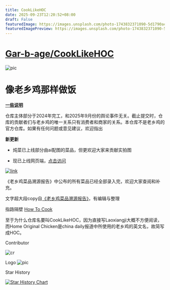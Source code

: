 ```yaml
---
title: CookLikeHOC
date: 2025-09-23T12:20:52+08:00
draft: False
featuredImage: https://images.unsplash.com/photo-1743832371090-5d1790acedf5?ixid=M3w0NjAwMjJ8MHwxfHJhbmRvbXx8fHx8fHx8fDE3NTg2MDEyNDN8&ixlib=rb-4.1.0
featuredImagePreview: https://images.unsplash.com/photo-1743832371090-5d1790acedf5?ixid=M3w0NjAwMjJ8MHwxfHJhbmRvbXx8fHx8fHx8fDE3NTg2MDEyNDN8&ixlib=rb-4.1.0
---
```


# [Gar-b-age/CookLikeHOC](https://github.com/Gar-b-age/CookLikeHOC)

![pic](/banner.png)

# 像老乡鸡那样做饭

[**一些说明**](https://github.com/Gar-b-age/CookLikeHOC/issues/26)

仓库主体部分于2024年完工，和2025年9月份的舆论事件无关。截止提交时，仓库的贡献者们与老乡鸡的唯一关系只有消费者和商家的关系。本仓库不是老乡鸡的官方仓库。如果有任何问题或意见建议，欢迎指出

**新更新**

- 炖菜已上线部分由ai配图的菜品，但更欢迎大家来贡献实拍图

- 现已上线网页端，[点击访问](https://cooklikehoc.soilzhu.su)

[![link](/tg.png)](https://t.me/cooklikehoc)

《老乡鸡菜品溯源报告》中公布的所有菜品已经全部录入完，欢迎大家查阅和补充。

文字超大段copy自[《老乡鸡菜品溯源报告》](https://www.lxjchina.com.cn/display.asp?id=4226)，有编辑与整理

指路隔壁 [How To Cook](https://cook.aiursoft.cn/)

至于为什么仓库名要叫CookLikeHOC，因为直接写Laoxiangji大概不方便阅读，而Home Original Chicken是china daily报道中所使用的老乡鸡的英文名，故简写成HOC。

Contributor

![cr](https://contrib.rocks/image?repo=Gar-b-age/CookLikeHOC)

Logo
![pic](/logo.png) 

Star History

[![Star History Chart](https://api.star-history.com/svg?repos=Gar-b-age/CookLikeHOC&type=Date)](https://star-history.com/#Gar-b-age/CookLikeHOC&Date)

